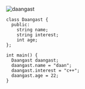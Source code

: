 ![daangast](https://pbs.twimg.com/media/Fw9llvWXsAgLB7F?format=jpg&name=large)

```
class Daangast {
  public:
    string name;   
    string interest;
    int age;
};

int main() {
  Daangast daangast;
  daangast.name = "daan";
  daangast.interest = "c++";
  daangast.age = 22;
}
```
